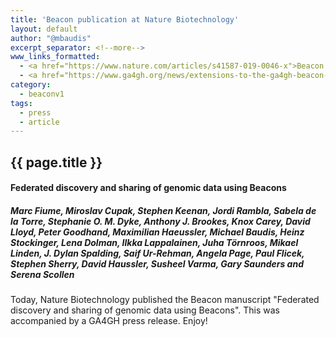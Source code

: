 ```yaml
---
title: 'Beacon publication at Nature Biotechnology'
layout: default
author: "@mbaudis"
excerpt_separator: <!--more-->
www_links_formatted:
  - <a href="https://www.nature.com/articles/s41587-019-0046-x">Beacon publication at Nature Biotechnology</a>
  - <a href="https://www.ga4gh.org/news/extensions-to-the-ga4gh-beacon-api-will-enable-a-more-powerful-community-resource/">GA4GH Press Release</a>
category:
  - beaconv1
tags:
  - press
  - article
---
```


## {{ page.title }}

#### Federated discovery and sharing of genomic data using Beacons
##### Marc Fiume, Miroslav Cupak, Stephen Keenan, Jordi Rambla, Sabela de la Torre, Stephanie O. M. Dyke, Anthony J. Brookes, Knox Carey, David Lloyd, Peter Goodhand, Maximilian Haeussler, Michael Baudis, Heinz Stockinger, Lena Dolman, Ilkka Lappalainen, Juha Törnroos, Mikael Linden, J. Dylan Spalding, Saif Ur-Rehman, Angela Page, Paul Flicek, Stephen Sherry, David Haussler, Susheel Varma, Gary Saunders and Serena Scollen 

<!--more-->
Today, Nature Biotechnology published the Beacon manuscript "Federated discovery and sharing of genomic data using Beacons". This was accompanied by a GA4GH press release. Enjoy!
